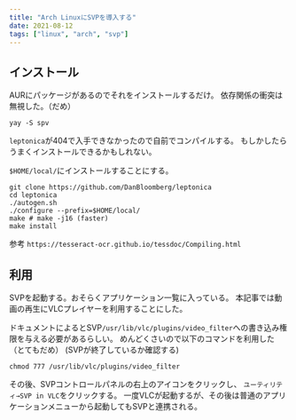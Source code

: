 ```yaml
---
title: "Arch LinuxにSVPを導入する"
date: 2021-08-12
tags: ["linux", "arch", "svp"]
---
```


## インストール
AURにパッケージがあるのでそれをインストールするだけ。
依存関係の衝突は無視した。（だめ）

```
yay -S spv
```

`leptonica`が404で入手できなかったので自前でコンパイルする。
もしかしたらうまくインストールできるかもしれない。

`$HOME/local/`にインストールすることにする。
```
git clone https://github.com/DanBloomberg/leptonica
cd leptonica
./autogen.sh
./configure --prefix=$HOME/local/
make # make -j16 (faster)
make install
```

参考
`https://tesseract-ocr.github.io/tessdoc/Compiling.html`


## 利用
SVPを起動する。おそらくアプリケーション一覧に入っている。
本記事では動画の再生にVLCプレイヤーを利用することにした。

ドキュメントによるとSVP`/usr/lib/vlc/plugins/video_filter`への書き込み権限を与える必要があるらしい。
めんどくさいので以下のコマンドを利用した（とてもだめ）
(SVPが終了しているか確認する)

```
chmod 777 /usr/lib/vlc/plugins/video_filter
```

その後、SVPコントロールパネルの右上のアイコンをクリックし、
`ユーティリティ→SVP in VLC`をクリックする。
一度VLCが起動するが、その後は普通のアプリケーションメニューから起動してもSVPと連携される。